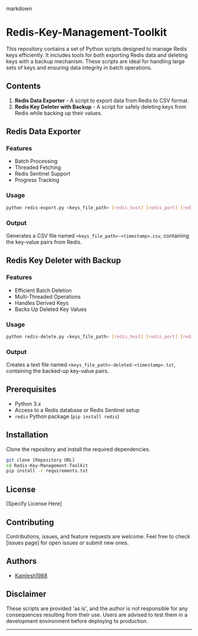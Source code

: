 markdown
# Redis-Key-Management-Toolkit

This repository contains a set of Python scripts designed to manage Redis keys efficiently. It includes tools for both exporting Redis data and deleting keys with a backup mechanism. These scripts are ideal for handling large sets of keys and ensuring data integrity in batch operations.

## Contents

1. **Redis Data Exporter** - A script to export data from Redis to CSV format.
2. **Redis Key Deleter with Backup** - A script for safely deleting keys from Redis while backing up their values.

## Redis Data Exporter

### Features

- Batch Processing
- Threaded Fetching
- Redis Sentinel Support
- Progress Tracking

### Usage

```bash
python redis-export.py <keys_file_path> [redis_host] [redis_port] [redis_db] [sentinel_host] [sentinel_port] [master_name] [redis_password]
```

### Output

Generates a CSV file named `<keys_file_path>-<timestamp>.csv`, containing the key-value pairs from Redis.

## Redis Key Deleter with Backup

### Features

- Efficient Batch Deletion
- Multi-Threaded Operations
- Handles Derived Keys
- Backs Up Deleted Key Values

### Usage

```bash
python redis-delete.py <keys_file_path> [redis_host] [redis_port] [redis_db] [sentinel_host] [sentinel_port] [master_name] [redis_password]
```

### Output

Creates a text file named `<keys_file_path>-deleted-<timestamp>.txt`, containing the backed-up key-value pairs.

## Prerequisites

- Python 3.x
- Access to a Redis database or Redis Sentinel setup
- `redis` Python package (`pip install redis`)

## Installation

Clone the repository and install the required dependencies.

```bash
git clone [Repository URL]
cd Redis-Key-Management-Toolkit
pip install -r requirements.txt
```

## License

[Specify License Here]

## Contributing

Contributions, issues, and feature requests are welcome. Feel free to check [issues page] for open issues or submit new ones.

## Authors

- [Kamlesh1988](https://github.com/kamlesh1988)
## Disclaimer

These scripts are provided 'as is', and the author is not responsible for any consequences resulting from their use. Users are advised to test them in a development environment before deploying to production.

---
